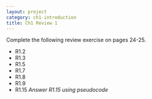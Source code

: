 ```yaml
---
layout: project
category: ch1-introduction
title: Ch1 Review 1
---
```


Complete the following review exercise on pages 24-25.

  -  R1.2
  -  R1.3
  -  R1.5
  -  R1.7
  -  R1.8
  -  R1.9
  -  R1.15 *Answer R1.15 using pseudocode*
